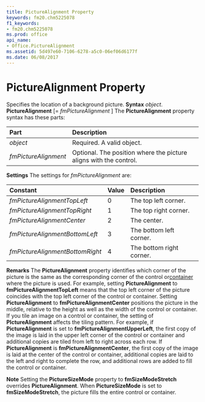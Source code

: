 ```yaml
---
title: PictureAlignment Property
keywords: fm20.chm5225078
f1_keywords:
- fm20.chm5225078
ms.prod: office
api_name:
- Office.PictureAlignment
ms.assetid: 5d497e60-7106-6278-a5c0-06ef06d6177f
ms.date: 06/08/2017
---
```



# PictureAlignment Property



Specifies the location of a background picture.
 **Syntax**
 _object_. **PictureAlignment** [= _fmPictureAlignment_ ]
The **PictureAlignment** property syntax has these parts:


|**Part**|**Description**|
|:-----|:-----|
| _object_|Required. A valid object.|
| _fmPictureAlignment_|Optional. The position where the picture aligns with the control.|
 **Settings**
The settings for  _fmPictureAlignment_ are:


|**Constant**|**Value**|**Description**|
|:-----|:-----|:-----|
| _fmPictureAlignmentTopLeft_|0|The top left corner.|
| _fmPictureAlignmentTopRight_|1|The top right corner.|
| _fmPictureAlignmentCenter_|2|The center.|
| _fmPictureAlignmentBottomLeft_|3|The bottom left corner.|
| _fmPictureAlignmentBottomRight_|4|The bottom right corner.|
 **Remarks**
The **PictureAlignment** property identifies which corner of the picture is the same as the corresponding corner of the control or[container](vbe-glossary.md) where the picture is used.
For example, setting **PictureAlignment** to **fmPictureAlignmentTopLeft** means that the top left corner of the picture coincides with the top left corner of the control or container. Setting **PictureAlignment** to **fmPictureAlignmentCenter** positions the picture in the middle, relative to the height as well as the width of the control or container.
If you tile an image on a control or container, the setting of **PIctureAlignment** affects the tiling pattern. For example, if **PictureAlignment** is set to **fmPictureAlignmentUpperLeft**, the first copy of the image is laid in the upper left corner of the control or container and additional copies are tiled from left to right across each row. If **PictureAlignment** is **fmPictureAlignmentCenter**, the first copy of the image is laid at the center of the control or container, additional copies are laid to the left and right to complete the row, and additional rows are added to fill the control or container.

 **Note**  Setting the **PictureSizeMode** property to **fmSizeModeStretch** overrides **PictureAlignment**. When **PictureSizeMode** is set to **fmSizeModeStretch**, the picture fills the entire control or container.


